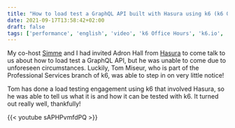 ```yaml
---
title: "How to load test a GraphQL API built with Hasura using k6 (k6 Office Hours #28)"
date: 2021-09-17T13:58:42+02:00
draft: false
tags: ['performance', 'english', 'video', 'k6 Office Hours', 'k6.io', 'api']
---
```

My co-host [Simme](https://simme.dev) and I had invited Adron Hall from [Hasura](https://hasura.io) to come talk to us about how to load test a GraphQL API, but he was unable to come due to unforeseen circumstances. Luckily, Tom Miseur, who is part of the Professional Services branch of k6, was able to step in on very little notice!

Tom has done a load testing engagement using k6 that involved Hasura, so he was able to tell us what it is and how it can be tested with k6. It turned out really well, thankfully!

{{< youtube sAPHPvmfdPQ >}}
